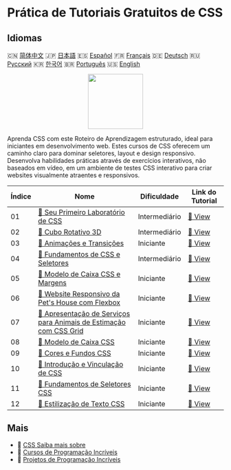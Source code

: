 # Prática de Tutoriais Gratuitos de CSS

## Idiomas

🇨🇳 [简体中文](README_zh.md) 🇯🇵 [日本語](README_ja.md) 🇪🇸 [Español](README_es.md) 🇫🇷 [Français](README_fr.md) 🇩🇪 [Deutsch](README_de.md) 🇷🇺 [Русский](README_ru.md) 🇰🇷 [한국어](README_ko.md) 🇧🇷 [Português](README_pt.md) 🇺🇸 [English](README.md) 

<div align="center">
<img width="128px" src="https://file.labex.io/path/YheSJQuYYCNJ.png">
</div>

Aprenda CSS com este Roteiro de Aprendizagem estruturado, ideal para iniciantes em desenvolvimento web. Estes cursos de CSS oferecem um caminho claro para dominar seletores, layout e design responsivo. Desenvolva habilidades práticas através de exercícios interativos, não baseados em vídeo, em um ambiente de testes CSS interativo para criar websites visualmente atraentes e responsivos.

|   Índice | Nome                                                                                                                                              | Dificuldade   | Link do Tutorial                                                                                |
|----------|---------------------------------------------------------------------------------------------------------------------------------------------------|---------------|-------------------------------------------------------------------------------------------------|
|       01 | [📖 Seu Primeiro Laboratório de CSS](https://labex.io/pt/tutorials/css-your-first-css-lab-92744)                                                  | Intermediário | [🔗 View](https://labex.io/pt/tutorials/css-your-first-css-lab-92744)                           |
|       02 | [📖 Cubo Rotativo 3D](https://labex.io/pt/tutorials/css-3d-rotating-cube-165641)                                                                  | Intermediário | [🔗 View](https://labex.io/pt/tutorials/css-3d-rotating-cube-165641)                            |
|       03 | [📖 Animações e Transições](https://labex.io/pt/tutorials/css-animations-and-transitions-289073)                                                  | Iniciante     | [🔗 View](https://labex.io/pt/tutorials/css-animations-and-transitions-289073)                  |
|       04 | [📖 Fundamentos de CSS e Seletores](https://labex.io/pt/tutorials/css-css-basics-and-selectors-289074)                                            | Intermediário | [🔗 View](https://labex.io/pt/tutorials/css-css-basics-and-selectors-289074)                    |
|       05 | [📖 Modelo de Caixa CSS e Margens](https://labex.io/pt/tutorials/css-css-box-model-and-margins-289075)                                            | Iniciante     | [🔗 View](https://labex.io/pt/tutorials/css-css-box-model-and-margins-289075)                   |
|       06 | [📖 Website Responsivo da Pet's House com Flexbox](https://labex.io/pt/tutorials/css-responsive-pet-s-house-website-with-flexbox-289076)          | Iniciante     | [🔗 View](https://labex.io/pt/tutorials/css-responsive-pet-s-house-website-with-flexbox-289076) |
|       07 | [📖 Apresentação de Serviços para Animais de Estimação com CSS Grid](https://labex.io/pt/tutorials/css-pet-service-showcase-with-css-grid-289077) | Iniciante     | [🔗 View](https://labex.io/pt/tutorials/css-pet-service-showcase-with-css-grid-289077)          |
|       08 | [📖 Modelo de Caixa CSS](https://labex.io/pt/tutorials/css-css-box-model-598028)                                                                  | Iniciante     | [🔗 View](https://labex.io/pt/tutorials/css-css-box-model-598028)                               |
|       09 | [📖 Cores e Fundos CSS](https://labex.io/pt/tutorials/css-css-colors-and-backgrounds-598029)                                                      | Iniciante     | [🔗 View](https://labex.io/pt/tutorials/css-css-colors-and-backgrounds-598029)                  |
|       10 | [📖 Introdução e Vinculação de CSS](https://labex.io/pt/tutorials/css-css-introduction-and-linking-598030)                                        | Iniciante     | [🔗 View](https://labex.io/pt/tutorials/css-css-introduction-and-linking-598030)                |
|       11 | [📖 Fundamentos de Seletores CSS](https://labex.io/pt/tutorials/css-css-selectors-basics-598033)                                                  | Iniciante     | [🔗 View](https://labex.io/pt/tutorials/css-css-selectors-basics-598033)                        |
|       12 | [📖 Estilização de Texto CSS](https://labex.io/pt/tutorials/css-css-text-styling-598036)                                                          | Iniciante     | [🔗 View](https://labex.io/pt/tutorials/css-css-text-styling-598036)                            |

## Mais

- 🔗 [CSS Saiba mais sobre](https://labex.io/pt/skilltrees/css)
- 🔗 [Cursos de Programação Incríveis](https://github.com/labex-labs/awesome-programming-courses)
- 🔗 [Projetos de Programação Incríveis](https://github.com/labex-labs/awesome-programming-projects)

